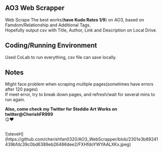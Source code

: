 ## AO3 Web Scrapper
Web Scrape The best works(**have Kudo Rates 1/9**) on AO3, based on Famdom/Relationship and Additional Tags.  <br />
Hopefully output csv with Title, Author, Link and Description on Local Drive. <br />

## Coding/Running Environment
Used CoLab to run everything, csv file can save locally. <br />

## Notes
Might face problem when scraping multiple pages(sometimes have errors after 120 pages) <br />
If meet error, try to break down pages, and refresh/wait for several mins to run again. <br />

**Also, come check my Twitter for Steddie Art Works on twitter@CherishFR999** <br />
😉❤️ <br />

 <br />
![steveH](https://github.com/cherishfan0320/AO3_WebScrapper/blob/2301e3b89241439bfdc39c0bd6389eb26486dee2/FXHfdoYWYAALXKx.jpeg)
